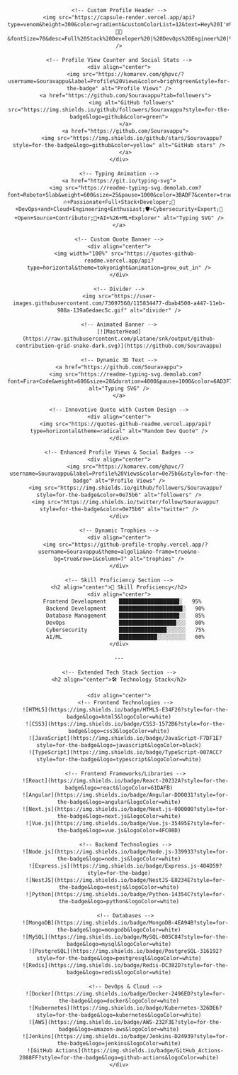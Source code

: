 <div align="center">

    <!-- Custom Profile Header -->
    <img src="https://capsule-render.vercel.app/api?type=venom&height=300&color=gradient&customColorList=12&text=Hey%20I'm%20Sourav%20👨‍💻&fontSize=70&desc=Full%20Stack%20Developer%20|%20DevOps%20Engineer%20|%20Security%20Expert&descSize=20&descAlignY=62&animation=fadeIn" />

    <!-- Profile View Counter and Social Stats -->
    <div align="center">
        <img src="https://komarev.com/ghpvc/?username=Souravappu&label=Profile%20Views&color=brightgreen&style=for-the-badge" alt="Profile Views" />
        <a href="https://github.com/Souravappu?tab=followers">
            <img alt="GitHub followers" src="https://img.shields.io/github/followers/Souravappu?style=for-the-badge&logo=github&color=green">
        </a>
        <a href="https://github.com/Souravappu">
            <img src="https://img.shields.io/github/stars/Souravappu?style=for-the-badge&logo=github&color=yellow" alt="GitHub stars" />
        </a>
    </div>

    <!-- Typing Animation -->
    <a href="https://git.io/typing-svg">
        <img src="https://readme-typing-svg.demolab.com?font=Roboto+Slab&weight=600&size=25&pause=1000&color=3BADF7&center=true&vCenter=true&random=false&width=700&height=80&lines=🔥+Passionate+Full+Stack+Developer;🚀+DevOps+and+Cloud+Engineering+Enthusiast;🛡️+Cybersecurity+Expert;🌟+Open+Source+Contributor;🤖+AI+%26+ML+Explorer" alt="Typing SVG" />
    </a>

    <!-- Custom Quote Banner -->
    <div align="center">
        <img width="100%" src="https://quotes-github-readme.vercel.app/api?type=horizontal&theme=tokyonight&animation=grow_out_in" />
    </div>

    <!-- Divider -->
    <img src="https://user-images.githubusercontent.com/73097560/115834477-dbab4500-a447-11eb-908a-139a6edaec5c.gif" alt="divider" />

    <!-- Animated Banner -->
    [![MasterHead](https://raw.githubusercontent.com/platane/snk/output/github-contribution-grid-snake-dark.svg)](https://github.com/Souravappu)

    <!-- Dynamic 3D Text -->
    <a href="https://github.com/Souravappu">
        <img src="https://readme-typing-svg.demolab.com?font=Fira+Code&weight=600&size=28&duration=4000&pause=1000&color=6AD3F7&center=true&vCenter=true&random=false&width=600&height=100&lines=Hi+%F0%9F%91%8B%2C+I'm+Sourav;Full+Stack+Developer+%F0%9F%92%BB;Cybersecurity+Expert+%F0%9F%94%92;AI+%26+ML+Explorer+%F0%9F%A4%96;Cloud+Architecture+Specialist+%E2%98%81%EF%B8%8F" alt="Typing SVG" />
    </a>

    <!-- Innovative Quote with Custom Design -->
    <div align="center">
        <img src="https://quotes-github-readme.vercel.app/api?type=horizontal&theme=radical" alt="Random Dev Quote" />
    </div>

    <!-- Enhanced Profile Views & Social Badges -->
    <div align="center">
        <img src="https://komarev.com/ghpvc/?username=Souravappu&label=Profile%20Views&color=0e75b6&style=for-the-badge" alt="Profile Views" />
        <img src="https://img.shields.io/github/followers/Souravappu?style=for-the-badge&color=0e75b6" alt="followers" />
        <img src="https://img.shields.io/twitter/follow/Souravappu?style=for-the-badge&color=0e75b6" alt="twitter" />
    </div>

    <!-- Dynamic Trophies -->
    <div align="center">
        <img src="https://github-profile-trophy.vercel.app/?username=Souravappu&theme=algolia&no-frame=true&no-bg=true&row=1&column=7" alt="trophies" />
    </div>

    <!-- Skill Proficiency Section -->
    <h2 align="center">💫 Skill Proficiency</h2>
    <div align="center">
        Frontend Development    ███████████████████░   95%  
        Backend Development    ████████████████████░   90%
        Database Management    ███████████████████░░   85%
        DevOps                 ██████████████████░░░   80%
        Cybersecurity          ███████████████░░░░░░   75%
        AI/ML                  ████████████░░░░░░░░░   60%
    </div>

    ---
    
    <!-- Extended Tech Stack Section -->
    <h2 align="center">🛠️ Technology Stack</h2>

    <div align="center">
        <!-- Frontend Technologies -->
        ![HTML5](https://img.shields.io/badge/HTML5-E34F26?style=for-the-badge&logo=html5&logoColor=white)
        ![CSS3](https://img.shields.io/badge/CSS3-1572B6?style=for-the-badge&logo=css3&logoColor=white)
        ![JavaScript](https://img.shields.io/badge/JavaScript-F7DF1E?style=for-the-badge&logo=javascript&logoColor=black)
        ![TypeScript](https://img.shields.io/badge/TypeScript-007ACC?style=for-the-badge&logo=typescript&logoColor=white)

        <!-- Frontend Frameworks/Libraries -->
        ![React](https://img.shields.io/badge/React-20232A?style=for-the-badge&logo=react&logoColor=61DAFB)
        ![Angular](https://img.shields.io/badge/Angular-DD0031?style=for-the-badge&logo=angular&logoColor=white)
        ![Next.js](https://img.shields.io/badge/Next.js-000000?style=for-the-badge&logo=next.js&logoColor=white)
        ![Vue.js](https://img.shields.io/badge/Vue.js-35495E?style=for-the-badge&logo=vue.js&logoColor=4FC08D)

        <!-- Backend Technologies -->
        ![Node.js](https://img.shields.io/badge/Node.js-339933?style=for-the-badge&logo=node.js&logoColor=white)
        ![Express.js](https://img.shields.io/badge/Express.js-404D59?style=for-the-badge)
        ![NestJS](https://img.shields.io/badge/NestJS-E0234E?style=for-the-badge&logo=nestjs&logoColor=white)
        ![Python](https://img.shields.io/badge/Python-14354C?style=for-the-badge&logo=python&logoColor=white)

        <!-- Databases -->
        ![MongoDB](https://img.shields.io/badge/MongoDB-4EA94B?style=for-the-badge&logo=mongodb&logoColor=white)
        ![MySQL](https://img.shields.io/badge/MySQL-005C84?style=for-the-badge&logo=mysql&logoColor=white)
        ![PostgreSQL](https://img.shields.io/badge/PostgreSQL-316192?style=for-the-badge&logo=postgresql&logoColor=white)
        ![Redis](https://img.shields.io/badge/Redis-DC382D?style=for-the-badge&logo=redis&logoColor=white)

        <!-- DevOps & Cloud -->
        ![Docker](https://img.shields.io/badge/Docker-2496ED?style=for-the-badge&logo=docker&logoColor=white)
        ![Kubernetes](https://img.shields.io/badge/Kubernetes-326DE6?style=for-the-badge&logo=kubernetes&logoColor=white)
        ![AWS](https://img.shields.io/badge/AWS-232F3E?style=for-the-badge&logo=amazon-aws&logoColor=white)
        ![Jenkins](https://img.shields.io/badge/Jenkins-D24939?style=for-the-badge&logo=jenkins&logoColor=white)
        ![GitHub Actions](https://img.shields.io/badge/GitHub_Actions-2088FF?style=for-the-badge&logo=github-actions&logoColor=white)
    </div>
